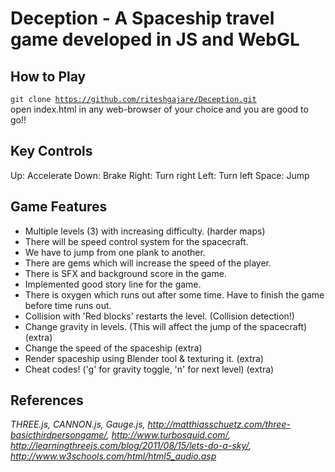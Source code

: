 # Deception - A Spaceship travel game developed in JS and WebGL

## How to Play

<code>git clone https://github.com/riteshgajare/Deception.git</code>
<br>
open index.html in any web-browser of your choice and you are good to go!!

## Key Controls

Up: Accelerate
Down: Brake
Right: Turn right
Left: Turn left
Space: Jump

## Game Features

* Multiple levels (3) with increasing difficulty. (harder maps)
* There will be speed control system for the spacecraft.
* We have to jump from one plank to another.
* There are gems which will increase the speed of the player.
* There is SFX and background score in the game.
* Implemented good story line for the game.
* There is oxygen which runs out after some time. Have to finish the game before time runs out.
* Collision with 'Red blocks' restarts the level. (Collision detection!)
* Change gravity in levels. (This will affect the jump of the spacecraft) (extra)
* Change the speed of the spaceship (extra)
* Render spaceship using Blender tool & texturing it. (extra)
* Cheat codes! ('g' for gravity toggle, 'n' for next level) (extra)

## References
<i>THREE.js, CANNON.js, Gauge.js, http://matthiasschuetz.com/three-basicthirdpersongame/, http://www.turbosquid.com/, http://learningthreejs.com/blog/2011/08/15/lets-do-a-sky/, http://www.w3schools.com/html/html5_audio.asp</i>
